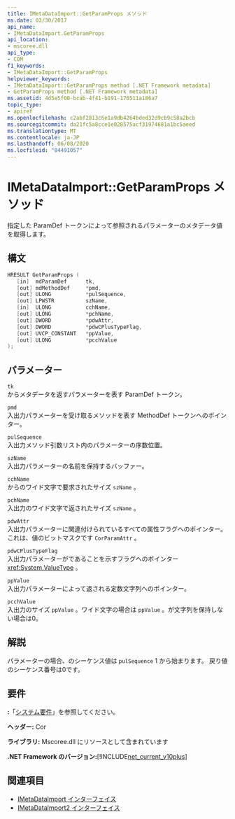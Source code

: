 ```yaml
---
title: IMetaDataImport::GetParamProps メソッド
ms.date: 03/30/2017
api_name:
- IMetaDataImport.GetParamProps
api_location:
- mscoree.dll
api_type:
- COM
f1_keywords:
- IMetaDataImport::GetParamProps
helpviewer_keywords:
- IMetaDataImport::GetParamProps method [.NET Framework metadata]
- GetParamProps method [.NET Framework metadata]
ms.assetid: 4d5e5f00-bcab-4f41-b191-176511a186a7
topic_type:
- apiref
ms.openlocfilehash: c2abf2813c6e1a9db4264bded32d9cb9c58a2bcb
ms.sourcegitcommit: da21fc5a8cce1e028575acf31974681a1bc5aeed
ms.translationtype: MT
ms.contentlocale: ja-JP
ms.lasthandoff: 06/08/2020
ms.locfileid: "84491057"
---
```

# <a name="imetadataimportgetparamprops-method"></a>IMetaDataImport::GetParamProps メソッド
指定した ParamDef トークンによって参照されるパラメーターのメタデータ値を取得します。  
  
## <a name="syntax"></a>構文  
  
```cpp  
HRESULT GetParamProps (  
   [in]  mdParamDef      tk,  
   [out] mdMethodDef     *pmd,  
   [out] ULONG           *pulSequence,  
   [out] LPWSTR          szName,  
   [in]  ULONG           cchName,  
   [out] ULONG           *pchName,  
   [out] DWORD           *pdwAttr,  
   [out] DWORD           *pdwCPlusTypeFlag,  
   [out] UVCP_CONSTANT   *ppValue,  
   [out] ULONG           *pcchValue  
);  
```  
  
## <a name="parameters"></a>パラメーター  
 `tk`  
 からメタデータを返すパラメーターを表す ParamDef トークン。  
  
 `pmd`  
 入出力パラメーターを受け取るメソッドを表す MethodDef トークンへのポインター。  
  
 `pulSequence`  
 入出力メソッド引数リスト内のパラメーターの序数位置。  
  
 `szName`  
 入出力パラメーターの名前を保持するバッファー。  
  
 `cchName`  
 からのワイド文字で要求されたサイズ `szName` 。  
  
 `pchName`  
 入出力のワイド文字で返されたサイズ `szName` 。  
  
 `pdwAttr`  
 入出力パラメーターに関連付けられているすべての属性フラグへのポインター。 これは、値のビットマスクです `CorParamAttr` 。  
  
 `pdwCPlusTypeFlag`  
 入出力パラメーターがであることを示すフラグへのポインター <xref:System.ValueType> 。  
  
 `ppValue`  
 入出力パラメーターによって返される定数文字列へのポインター。  
  
 `pcchValue`  
 入出力のサイズ `ppValue` 。ワイド文字の場合は `ppValue` 。が文字列を保持しない場合は0。  
  
## <a name="remarks"></a>解説

パラメーターの場合、のシーケンス値は `pulSequence` 1 から始まります。 戻り値のシーケンス番号は0です。

## <a name="requirements"></a>要件  
 **:**「[システム要件](../../get-started/system-requirements.md)」を参照してください。  
  
 **ヘッダー:** Cor  
  
 **ライブラリ:** Mscoree.dll にリソースとして含まれています  
  
 **.NET Framework のバージョン:**[!INCLUDE[net_current_v10plus](../../../../includes/net-current-v10plus-md.md)]  
  
## <a name="see-also"></a>関連項目

- [IMetaDataImport インターフェイス](imetadataimport-interface.md)
- [IMetaDataImport2 インターフェイス](imetadataimport2-interface.md)
